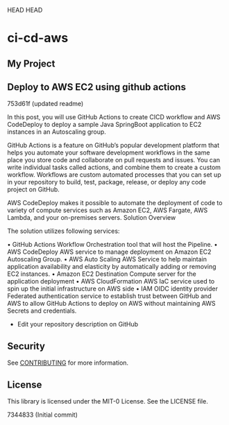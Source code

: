 HEAD
HEAD
# ci-cd-aws

## My Project
## Deploy to AWS EC2 using github actions
753d61f (updated readme)

In this post, you will use GitHub Actions to create CICD workflow and AWS CodeDeploy to deploy a sample Java SpringBoot application to EC2 instances in an Autoscaling group.

GitHub Actions is a feature on GitHub’s popular development platform that helps you automate your software development workflows in the same place you store code and collaborate on pull requests and issues. You can write individual tasks called actions, and combine them to create a custom workflow. Workflows are custom automated processes that you can set up in your repository to build, test, package, release, or deploy any code project on GitHub.

AWS CodeDeploy makes it possible to automate the deployment of code to variety of compute services such as Amazon EC2, AWS Fargate, AWS Lambda, and your on-premises servers.
Solution Overview

The solution utilizes following services:

•	GitHub Actions
Workflow Orchestration tool that will host the Pipeline. 
•	AWS CodeDeploy
AWS service to manage deployment on Amazon EC2 Autoscaling Group.
•	AWS Auto Scaling
AWS Service to help maintain application availability and elasticity by automatically adding or removing EC2 instances. 
•	Amazon EC2
Destination Compute server for the application deployment 
•	AWS CloudFormation
AWS IaC service used to spin up the initial infrastructure on AWS side
•	IAM OIDC identity provider
Federated authentication service to establish trust between GitHub and AWS to allow GitHub Actions to deploy on AWS without maintaining AWS Secrets and credentials. 

* Edit your repository description on GitHub

## Security

See [CONTRIBUTING](CONTRIBUTING.md#security-issue-notifications) for more information.

## License

This library is licensed under the MIT-0 License. See the LICENSE file.

7344833 (Initial commit)
